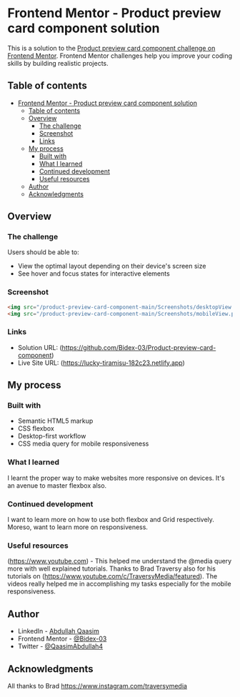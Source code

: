 # Frontend Mentor - Product preview card component solution

This is a solution to the [Product preview card component challenge on Frontend Mentor](https://www.frontendmentor.io/challenges/product-preview-card-component-GO7UmttRfa). Frontend Mentor challenges help you improve your coding skills by building realistic projects. 

## Table of contents

- [Frontend Mentor - Product preview card component solution](#frontend-mentor---product-preview-card-component-solution)
  - [Table of contents](#table-of-contents)
  - [Overview](#overview)
    - [The challenge](#the-challenge)
    - [Screenshot](#screenshot)
    - [Links](#links)
  - [My process](#my-process)
    - [Built with](#built-with)
    - [What I learned](#what-i-learned)
    - [Continued development](#continued-development)
    - [Useful resources](#useful-resources)
  - [Author](#author)
  - [Acknowledgments](#acknowledgments)

## Overview

### The challenge

Users should be able to:

- View the optimal layout depending on their device's screen size
- See hover and focus states for interactive elements

### Screenshot
```html
<img src="/product-preview-card-component-main/Screenshots/desktopView.png" alt="">
<img src="/product-preview-card-component-main/Screenshots/mobileView.png" alt="">
```

### Links

- Solution URL: (https://github.com/Bidex-03/Product-preview-card-component)
- Live Site URL: (https://lucky-tiramisu-182c23.netlify.app)

## My process

### Built with

- Semantic HTML5 markup
- CSS flexbox
- Desktop-first workflow
- CSS media query for mobile responsiveness

### What I learned

I learnt the proper way to make websites more responsive on devices. It's an avenue to master flexbox also.

### Continued development

I want to learn more on how to use both flexbox and Grid respectively. Moreso, want to learn more on responsiveness.

### Useful resources

(https://www.youtube.com) - This helped me understand the @media query more with well explained tutorials. Thanks to Brad Traversy also for his tutorials on (https://www.youtube.com/c/TraversyMedia/featured). The videos really helped me in accomplishing my tasks especially for the mobile responsiveness.

## Author

- LinkedIn - [Abdullah Qaasim](https://www.linkedin.com/in/abdullah-qaasim-51b171226?lipi=urn%3Ali%3Apage%3Ad_flagship3_profile_view_base_contact_details%3BN2C4nqpIQt6PtijGCdwv1A%3D%3D)
- Frontend Mentor - [@Bidex-03](https://www.frontendmentor.io/profile/Bidex-03)
- Twitter - [@QaasimAbdullah4](https://www.twitter.com/QaasimAbdullah4)

## Acknowledgments

All thanks to Brad https://www.instagram.com/traversymedia

